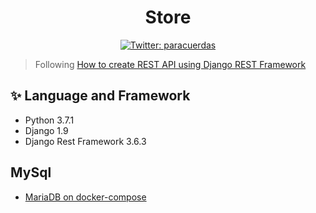 <h1 align="center">Store</h1>
<p align="center">
  <a href="https://twitter.com/paracuerdas">
    <img alt="Twitter: paracuerdas" src="https://img.shields.io/twitter/follow/paracuerdas.svg?style=social" target="_blank" />
  </a>
</p>

> Following [How to create REST API using Django REST Framework](https://dev.to/apcelent/how-to-create-rest-api-using-django-rest-framework-28em)

## ✨ Language and Framework

- Python 3.7.1
- Django 1.9
- Django Rest Framework 3.6.3

## MySql

- [MariaDB on docker-compose](https://gist.github.com/adagio/d377a2ba77548ad1d5157f9bf4ea51da)
